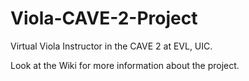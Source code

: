 # Viola-CAVE-2-Project
Virtual Viola Instructor in the CAVE 2 at EVL, UIC.

Look at the Wiki for more information about the project.
